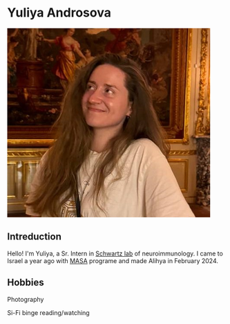 # Yuliya Androsova
![](photo_2024-11-04_16-35-20.jpg)
## Intreduction

Hello!
I'm Yuliya, a Sr. Intern in [Schwartz lab](https://www.weizmann.ac.il/brain-sciences/labs/schwartz/) of neuroimmunology. I came to Israel a year ago with [MASA](https://tlalimgroup.com/en/brand/masa/) programe and made Alihya in February 2024.

## Hobbies

Photography 

Si-Fi binge reading/watching
